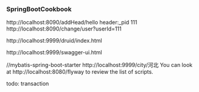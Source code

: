 ### SpringBootCookbook
http://localhost:8090/addHead/hello  header:_pid 111   
http://localhost:8090/change/user?userId=111   

http://localhost:9999/druid/index.html

http://localhost:9999/swagger-ui.html

//mybatis-spring-boot-starter
http://localhost:9999/city/河北
You can look at http://localhost:8080/flyway to review the list of scripts.

todo:
transaction
